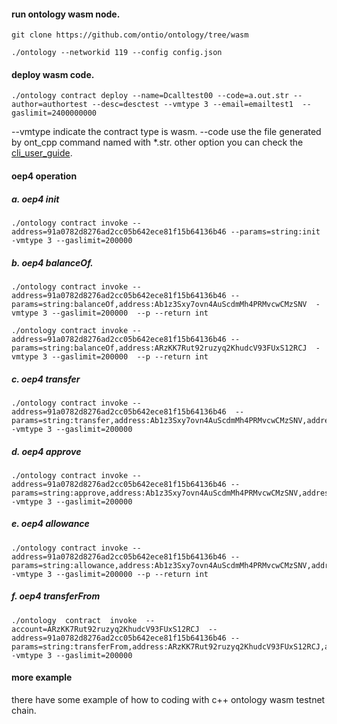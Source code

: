 #### run ontology wasm node.

```
git clone https://github.com/ontio/ontology/tree/wasm

./ontology --networkid 119 --config config.json 
```

#### deploy wasm code.

```
./ontology contract deploy --name=Dcalltest00 --code=a.out.str --author=authortest --desc=desctest --vmtype 3 --email=emailtest1  --gaslimit=2400000000
```

--vmtype indicate the contract type is wasm.  --code use the file generated by ont_cpp command named with *.str.  other option you can check the [cli_user_guide](https://github.com/ontio/ontology/blob/master/docs/specifications/cli_user_guide_CN.md). 

#### oep4 operation

##### a. oep4 init

```
./ontology contract invoke --address=91a0782d8276ad2cc05b642ece81f15b64136b46 --params=string:init  -vmtype 3 --gaslimit=200000 
```

##### b. oep4 balanceOf.

```
./ontology contract invoke --address=91a0782d8276ad2cc05b642ece81f15b64136b46 --params=string:balanceOf,address:Ab1z3Sxy7ovn4AuScdmMh4PRMvcwCMzSNV  -vmtype 3 --gaslimit=200000  --p --return int

./ontology contract invoke --address=91a0782d8276ad2cc05b642ece81f15b64136b46 --params=string:balanceOf,address:ARzKK7Rut92ruzyq2KhudcV93FUxS12RCJ  -vmtype 3 --gaslimit=200000  --p --return int
```

##### c. oep4 transfer

```
./ontology contract invoke --address=91a0782d8276ad2cc05b642ece81f15b64136b46  --params=string:transfer,address:Ab1z3Sxy7ovn4AuScdmMh4PRMvcwCMzSNV,address:ARzKK7Rut92ruzyq2KhudcV93FUxS12RCJ,int:2  -vmtype 3 --gaslimit=200000
```

##### d. oep4 approve

```
./ontology contract invoke --address=91a0782d8276ad2cc05b642ece81f15b64136b46 --params=string:approve,address:Ab1z3Sxy7ovn4AuScdmMh4PRMvcwCMzSNV,address:ARzKK7Rut92ruzyq2KhudcV93FUxS12RCJ,int:20  -vmtype 3 --gaslimit=200000
```

##### e. oep4 allowance

```
./ontology contract invoke --address=91a0782d8276ad2cc05b642ece81f15b64136b46 --params=string:allowance,address:Ab1z3Sxy7ovn4AuScdmMh4PRMvcwCMzSNV,address:ARzKK7Rut92ruzyq2KhudcV93FUxS12RCJ,int:20  -vmtype 3 --gaslimit=200000 --p --return int
```

##### f. oep4 transferFrom

```
./ontology  contract  invoke  --account=ARzKK7Rut92ruzyq2KhudcV93FUxS12RCJ  --address=91a0782d8276ad2cc05b642ece81f15b64136b46 --params=string:transferFrom,address:ARzKK7Rut92ruzyq2KhudcV93FUxS12RCJ,address:Ab1z3Sxy7ovn4AuScdmMh4PRMvcwCMzSNV,address:AUBQNd7h7EzozYAJRE2GSS1uHeK7thQRAB,int:10  -vmtype 3 --gaslimit=200000
```

#### more example

there have some example of how to coding with c++ ontology wasm testnet chain.  
